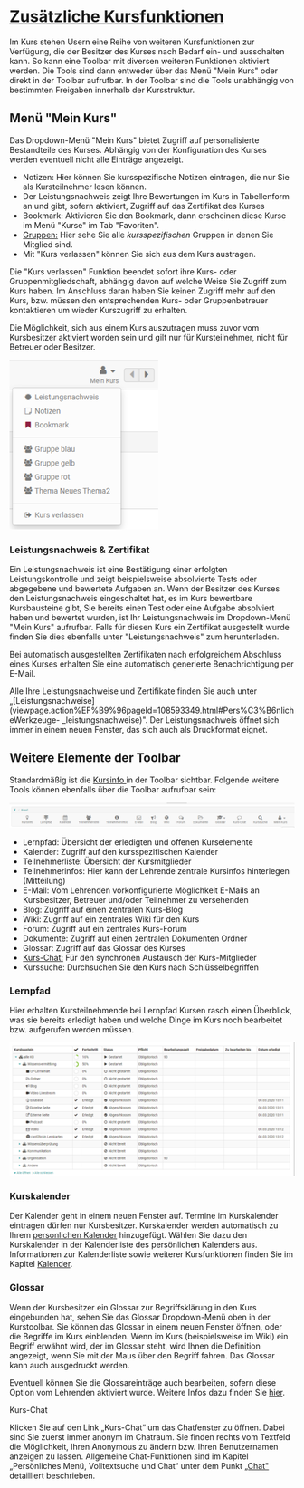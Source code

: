 #  [Zusätzliche Kursfunktionen](viewpage.action%EF%B9%96pageId=108593252.html)

Im Kurs stehen Usern eine Reihe von weiteren Kursfunktionen zur Verfügung, die
der Besitzer des Kurses nach Bedarf ein- und ausschalten kann. So kann eine
Toolbar mit diversen weiteren Funktionen aktiviert werden. Die Tools sind dann
entweder über das Menü "Mein Kurs" oder direkt in der Toolbar aufrufbar. In
der Toolbar sind die Tools unabhängig von bestimmten Freigaben innerhalb der
Kursstruktur.

##  Menü "Mein Kurs"

Das Dropdown-Menü "Mein Kurs" bietet Zugriff auf personalisierte Bestandteile
des Kurses. Abhängig von der Konfiguration des Kurses werden eventuell nicht
alle Einträge angezeigt.

  * Notizen: Hier können Sie kursspezifische Notizen eintragen, die nur Sie als Kursteilnehmer lesen können.
  * Der Leistungsnachweis zeigt Ihre Bewertungen im Kurs in Tabellenform an und gibt, sofern aktiviert, Zugriff auf das Zertifikat des Kurses
  * Bookmark: Aktivieren Sie den Bookmark, dann erscheinen diese Kurse im Menü "Kurse" im Tab "Favoriten".
  * [Gruppen:](../display/OO161DE/Gruppen.html) Hier sehe Sie alle _kursspezifischen_ Gruppen in denen Sie Mitglied sind.
  * Mit "Kurs verlassen" können Sie sich aus dem Kurs austragen.

Die "Kurs verlassen" Funktion beendet sofort ihre Kurs- oder
Gruppenmitgliedschaft, abhängig davon auf welche Weise Sie Zugriff zum Kurs
haben. Im Anschluss daran haben Sie keinen Zugriff mehr auf den Kurs, bzw.
müssen den entsprechenden Kurs- oder Gruppenbetreuer kontaktieren um wieder
Kurszugriff zu erhalten.

Die Möglichkeit, sich aus einem Kurs auszutragen muss zuvor vom Kursbesitzer
aktiviert worden sein und gilt nur für Kursteilnehmer, nicht für Betreuer oder
Besitzer.

![](assets/Mein_Kurs_Menue.png)

### Leistungsnachweis & Zertifikat

Ein Leistungsnachweis ist eine Bestätigung einer erfolgten Leistungskontrolle
und zeigt beispielsweise absolvierte Tests oder abgegebene und bewertete
Aufgaben an. Wenn der Besitzer des Kurses den Leistungsnachweis eingeschaltet
hat, es im Kurs bewertbare Kursbausteine gibt, Sie bereits einen Test oder
eine Aufgabe absolviert haben und bewertet wurden, ist Ihr Leistungsnachweis
im Dropdown-Menü "Mein Kurs" aufrufbar. Falls für diesen Kurs ein Zertifikat
ausgestellt wurde finden Sie dies ebenfalls unter "Leistungsnachweis" zum
herunterladen.

Bei automatisch ausgestellten Zertifikaten nach erfolgreichem Abschluss eines
Kurses erhalten Sie eine automatisch generierte Benachrichtigung per E-Mail.

Alle Ihre Leistungsnachweise und Zertifikate finden Sie auch unter
„[Leistungsnachweise](viewpage.action%EF%B9%96pageId=108593349.html#Pers%C3%B6nlicheWerkzeuge-
_leistungsnachweise)". Der Leistungsnachweis öffnet sich immer in einem neuen
Fenster, das sich auch als Druckformat eignet.

  

  

## Weitere Elemente der Toolbar

Standardmäßig ist die [Kursinfo ](../display/OO161DE/Infoseite.html)in der
Toolbar sichtbar. Folgende weitere Tools können ebenfalls über die Toolbar
aufrufbar sein:

![](assets/Toolbar_alles.png)

  * Lernpfad: Übersicht der erledigten und offenen Kurselemente
  * Kalender: Zugriff auf den kursspezifischen Kalender
  * Teilnehmerliste: Übersicht der Kursmitglieder
  * Teilnehmerinfos: Hier kann der Lehrende zentrale Kursinfos hinterlegen (Mitteilung)
  * E-Mail: Vom Lehrenden vorkonfigurierte Möglichkeit E-Mails an Kursbesitzer, Betreuer und/oder Teilnehmer zu versehenden
  * Blog: Zugriff auf einen zentralen Kurs-Blog
  * Wiki: Zugriff auf ein zentrales Wiki für den Kurs
  * Forum: Zugriff auf ein zentrales Kurs-Forum
  * Dokumente: Zugriff auf einen zentralen Dokumenten Ordner
  * Glossar: Zugriff auf das Glossar des Kurses
  * [Kurs-Chat:](../display/OO161DE/Chat.html) Für den synchronen Austausch der Kurs-Mitglieder
  * Kurssuche: Durchsuchen Sie den Kurs nach Schlüsselbegriffen

### Lernpfad

Hier erhalten Kursteilnehmende bei Lernpfad Kursen rasch einen Überblick, was
sie bereits erledigt haben und welche Dinge im Kurs noch bearbeitet bzw.
aufgerufen werden müssen.

![](assets/Mein_Lernpfad.png)

### Kurskalender

Der Kalender geht in einem neuen Fenster auf. Termine im Kurskalender
eintragen dürfen nur Kursbesitzer. Kurskalender werden automatisch zu Ihrem
[personlichen Kalender](viewpage.action%EF%B9%96pageId=108593349.html)
hinzugefügt. Wählen Sie dazu den Kurskalender in der Kalenderliste des
persönlichen Kalenders aus. Informationen zur Kalenderliste sowie weiterer
Kursfunktionen finden Sie im Kapitel
[Kalender](../display/OO161DE/Kalender.html).

### Glossar

Wenn der Kursbesitzer ein Glossar zur Begriffsklärung in den Kurs eingebunden
hat, sehen Sie das Glossar Dropdown-Menü oben in der Kurstoolbar. Sie können
das Glossar in einem neuen Fenster öffnen, oder die Begriffe im Kurs
einblenden. Wenn im Kurs (beispielsweise im Wiki) ein Begriff erwähnt wird,
der im Glossar steht, wird Ihnen die Definition angezeigt, wenn Sie mit der
Maus über den Begriff fahren. Das Glossar kann auch ausgedruckt werden.

Eventuell können Sie die Glossareinträge auch bearbeiten, sofern diese Option
vom Lehrenden aktiviert wurde. Weitere Infos dazu finden Sie
[hier](../display/OO161DE/Einsatz+weiterer+Kursfunktionen+der+Toolbar.html).

  

Kurs-Chat

Klicken Sie auf den Link „Kurs-Chat“ um das Chatfenster zu öffnen. Dabei sind
Sie zuerst immer anonym im Chatraum. Sie finden rechts vom Textfeld die
Möglichkeit, Ihren Anonymous zu ändern bzw. Ihren  Benutzernamen anzeigen zu
lassen. Allgemeine Chat-Funktionen sind im Kapitel „Persönliches Menü,
Volltextsuche und Chat“ unter dem Punkt [„Chat"](../display/OO161DE/Chat.html)
detailliert beschrieben.

